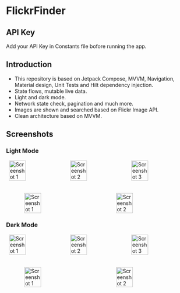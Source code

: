 # FlickrFinder

## API Key
Add your API Key in Constants file bofore running the app.

## Introduction
- This repository is based on Jetpack Compose, MVVM, Navigation, Material design, Unit Tests and Hilt dependency injection.<br>
- State flows, mutable live data.<br>
- Light and dark mode.<br>
- Network state check, pagination and much more.<br>
- Images are shown and searched based on Flickr Image API.<br>
- Clean architecture based on MVVM.

## Screenshots
### Light Mode
<div style="display: flex; justify-content: space-around;">
  <img src="https://user-images.githubusercontent.com/25628828/220268880-94daea0a-7777-438a-afbd-8aeb0bfc2139.png" alt="Screenshot 1" width="30%">
  <img src="https://github.com/Asim-7/FlickrFinder/assets/25628828/a48790ed-eece-4c95-a9e6-6b28a3186cb3" alt="Screenshot 2" width="30%">
  <img src="https://github.com/Asim-7/FlickrFinder/assets/25628828/818efa18-efca-4a3c-ad05-716a5842c512" alt="Screenshot 3" width="30%">
</div>
<br><br>
<div style="display: flex; justify-content: space-around;">
  <img src="https://user-images.githubusercontent.com/25628828/220270050-c27f23bc-ccb3-49ac-9e70-142372e62b1a.png" alt="Screenshot 1" width="30%">
  <img src="https://github.com/Asim-7/FlickrFinder/assets/25628828/4defc2c5-98e4-4f91-a7a9-12730b4fd9a0" alt="Screenshot 2" width="30%">
</div>

### Dark Mode
<div style="display: flex; justify-content: space-around;">
  <img src="https://user-images.githubusercontent.com/25628828/220268880-94daea0a-7777-438a-afbd-8aeb0bfc2139.png" alt="Screenshot 1" width="30%">
  <img src="https://github.com/Asim-7/FlickrFinder/assets/25628828/99aa490d-4803-4d0a-b19e-442249696fa2" alt="Screenshot 2" width="30%">
  <img src="https://github.com/Asim-7/FlickrFinder/assets/25628828/4fb3a397-a685-4e51-ada9-371f3ce039cb" alt="Screenshot 3" width="30%">
</div>
<br><br>
<div style="display: flex; justify-content: space-around;">
  <img src="https://github.com/Asim-7/FlickrFinder/assets/25628828/0743ca18-e98f-4371-98ac-af49b096d9b7" alt="Screenshot 1" width="30%">
  <img src="https://github.com/Asim-7/FlickrFinder/assets/25628828/db7edee3-85da-40c5-9649-ffad9c61b0f5" alt="Screenshot 2" width="30%">
</div>
